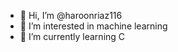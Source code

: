 - 👋 Hi, I’m @haroonriaz116
- 👀 I’m interested in machine learning 
- 🌱 I’m currently learning C
<!---
haroonriaz116/haroonriaz116 is a ✨ special ✨ repository because its `README.md` (this file) appears on your GitHub profile.
You can click the Preview link to take a look at your changes.
--->
